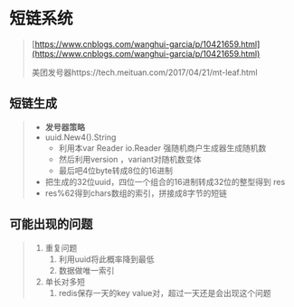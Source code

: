 # 短链系统

> [https://www.cnblogs.com/wanghui-garcia/p/10421659.html](https://www.cnblogs.com/wanghui-garcia/p/10421659.html)
>
> 美团发号器https://tech.meituan.com/2017/04/21/mt-leaf.html

## 短链生成

> * **发号器策略**
> * uuid.New4\(\).String
>   * 利用本var Reader io.Reader 强随机商户生成器生成随机数
>   * 然后利用version  ，variant对随机数变体
>   * 最后吧4位byte转成8位的16进制
> * 把生成的32位uuid，四位一个组合的16进制转成32位的整型得到 res
> * res%62得到chars数组的索引，拼接成8字节的短链

## 可能出现的问题

> 1. 重复问题
>    1. 利用uuid将此概率降到最低
>    2. 数据做唯一索引
> 2. 单长对多短
>    1. redis保存一天的key value对，超过一天还是会出现这个问题



